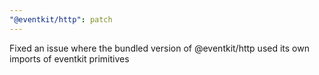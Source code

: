 ```yaml
---
"@eventkit/http": patch
---
```


Fixed an issue where the bundled version of @eventkit/http used its own imports of eventkit primitives
